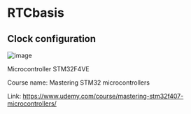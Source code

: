 # RTCbasis

## Clock configuration
![image](https://github.com/user-attachments/assets/c18dae68-823e-4c05-915c-a5cc42a0d47a)

Microcontroller STM32F4VE

Course name: Mastering STM32 microcontrollers

Link: https://www.udemy.com/course/mastering-stm32f407-microcontrollers/
